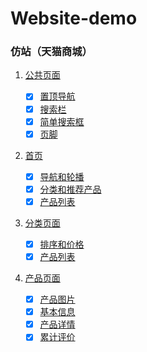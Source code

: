 # Website-demo

### 仿站（天猫商城）

1. [公共页面](https://wenhuiyang-luck.github.io/Worklists/天猫/1-公共页面/1-公共页面.html)

   - [x] [置顶导航](https://wenhuiyang-luck.github.io/Worklists/天猫/1-公共页面/1-公共页面_置顶导航.html)        
   - [x] [搜索栏](https://wenhuiyang-luck.github.io/Worklists/天猫/1-公共页面/1-公共页面_搜索框.html)     
   - [x] [简单搜索框](https://wenhuiyang-luck.github.io/Worklists/天猫/1-公共页面/1-公共页面_简单搜索栏.html)       
   - [x] [页脚](https://wenhuiyang-luck.github.io/Worklists/天猫/1-公共页面/1-公共页面_页脚.html)

2. [首页](https://wenhuiyang-luck.github.io/Worklists/天猫/2-首页/2-首页.html)

   - [x] [导航和轮播](https://wenhuiyang-luck.github.io/Worklists/天猫/2-首页/2-首页_导航和轮播.html)       
   - [x] [分类和推荐产品](https://wenhuiyang-luck.github.io/Worklists/天猫/2-首页/2-首页_分类和推荐产品.html)    
   - [x] [产品列表](https://wenhuiyang-luck.github.io/Worklists/天猫/2-首页/2-首页_产品列表.html)
   
3. [分类页面](https://wenhuiyang-luck.github.io/Worklists/天猫/3-分类页面/3-分类页面.html)
   
   - [x] [排序和价格](https://wenhuiyang-luck.github.io/Worklists/天猫/3-分类页面/3-分类页面_排序和价格.html) 
   - [x] [产品列表](https://wenhuiyang-luck.github.io/Worklists/天猫/3-分类页面/3-分类页面_产品列表.html) 
   
4. [产品页面]()

   - [x] [产品图片](https://wenhuiyang-luck.github.io/Worklists/天猫/4-产品页面/4-产品页面_产品图片.html)
   - [x] [基本信息](https://wenhuiyang-luck.github.io/Worklists/天猫/4-产品页面/4-产品页面_基本信息.html)
   - [x] [产品详情](https://wenhuiyang-luck.github.io/Worklists/天猫/4-产品页面/4-产品页面_产品详情.html)
   - [x] [累计评价](https://wenhuiyang-luck.github.io/Worklists/天猫/4-产品页面/4-产品页面_累计评价.html)
